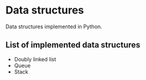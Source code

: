 # Data structures
Data structures implemented in Python.
## List of implemented data structures
* Doubly linked list
* Queue
* Stack